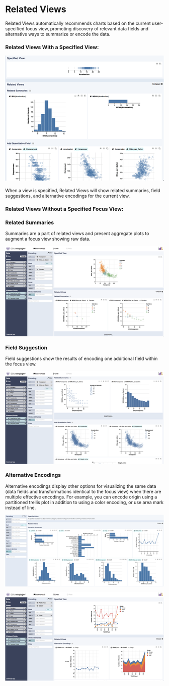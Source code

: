# Related Views

Related Views automatically recommends charts based on the current user-specified focus view, promoting discovery of relevant data fields and alternative ways to summarize or encode the data.

### Related Views With a Specified View:

![Related Views](../.gitbook/assets/relatedviews.png)

#### 

When a view is specified, Related Views will show related summaries, field suggestions, and alternative encodings for the current view.

### Related Views Without a Specified Focus View:

### Related Summaries

Summaries are a part of related views and present aggregate plots to augment a focus view showing raw data. 

![](../.gitbook/assets/screen-shot-2018-05-21-at-7.26.57-pm%20%281%29.png)

### Field Suggestion

Field suggestions show the results of encoding one additional field within the focus view.

![](../.gitbook/assets/fieldsugg.png)

### Alternative Encodings 

Alternative encodings display other options for visualizing the same data \(data fields and transformations identical to the focus view\) when there are multiple effective encodings. For example, you can encode origin using a partitioned trellis plot in addition to using a color encoding, or use area mark instead of line.

![Upon loading a dataset, Related Views show univariate summaries for all fields.](../.gitbook/assets/univariate%20%281%29.PNG)

![](../.gitbook/assets/altenc.png)

